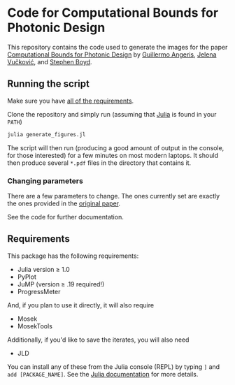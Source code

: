 # Code for Computational Bounds for Photonic Design

This repository contains the code used to generate the images for the paper
[Computational Bounds for Photonic Design](https://arxiv.org/abs/1811.12936) by
[Guillermo Angeris](http://web.stanford.edu/~guillean/),
[Jelena Vučković](http://web.stanford.edu/~jela/),
and [Stephen Boyd](http://web.stanford.edu/~boyd/).

## Running the script
Make sure you have [all of the requirements](##requirements).

Clone the repository and simply run (assuming that [Julia](https://julialang.org) is found in your `PATH`)
```bash
julia generate_figures.jl
```
The script will then run (producing a good amount of output in the console, for those interested) for a few minutes on most modern laptops.
It should then produce several `*.pdf` files in the directory that contains it.

### Changing parameters
There are a few parameters to change. The ones currently set are exactly the ones provided in the [original paper](https://arxiv.org/abs/1811.12936).

See the code for further documentation.

## Requirements
This package has the following requirements:
- Julia version ≥ 1.0
- PyPlot
- JuMP (version ≥ .19 required!)
- ProgressMeter

And, if you plan to use it directly, it will also require
- Mosek
- MosekTools

Additionally, if you'd like to save the iterates, you will also need
- JLD

You can install any of these from the Julia console (REPL) by typing `]` and
`add [PACKAGE_NAME]`. See the [Julia documentation](https://docs.julialang.org/en/v1/stdlib/Pkg/index.html) for more details.
